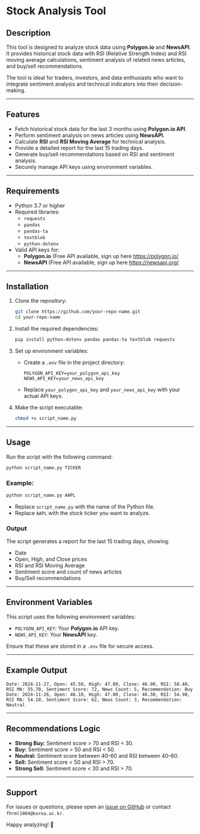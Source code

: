 # Stock Analysis Tool

## Description
This tool is designed to analyze stock data using **Polygon.io** and **NewsAPI**. It provides historical stock data with RSI (Relative Strength Index) and RSI moving average calculations, sentiment analysis of related news articles, and buy/sell recommendations.

The tool is ideal for traders, investors, and data enthusiasts who want to integrate sentiment analysis and technical indicators into their decision-making.

---

## Features
- Fetch historical stock data for the last 3 months using **Polygon.io API**.
- Perform sentiment analysis on news articles using **NewsAPI**.
- Calculate **RSI** and **RSI Moving Average** for technical analysis.
- Provide a detailed report for the last 15 trading days.
- Generate buy/sell recommendations based on RSI and sentiment analysis.
- Securely manage API keys using environment variables.

---

## Requirements
- Python 3.7 or higher
- Required libraries:
  - `requests`
  - `pandas`
  - `pandas-ta`
  - `textblob`
  - `python-dotenv`
- Valid API keys for:
  - **Polygon.io** (Free API available, sign up here https://polygon.io/
  - **NewsAPI** (Free API available, sign up here https://newsapi.org/

---

## Installation

1. Clone the repository:
   ```bash
   git clone https://github.com/your-repo-name.git
   cd your-repo-name
   ```

2. Install the required dependencies:
   ```bash
   pip install python-dotenv pandas pandas-ta textblob requests
   ```

3. Set up environment variables:
   - Create a `.env` file in the project directory:
     ```env
     POLYGON_API_KEY=your_polygon_api_key
     NEWS_API_KEY=your_news_api_key
     ```
   - Replace `your_polygon_api_key` and `your_news_api_key` with your actual API keys.

4. Make the script executable:
   ```bash
   chmod +x script_name.py
   ```

---

## Usage

Run the script with the following command:
```bash
python script_name.py TICKER
```

### Example:
```bash
python script_name.py AAPL
```

- Replace `script_name.py` with the name of the Python file.
- Replace `AAPL` with the stock ticker you want to analyze.

### Output
The script generates a report for the last 15 trading days, showing:
- Date
- Open, High, and Close prices
- RSI and RSI Moving Average
- Sentiment score and count of news articles
- Buy/Sell recommendations

---

## Environment Variables

This script uses the following environment variables:
- `POLYGON_API_KEY`: Your **Polygon.io** API key.
- `NEWS_API_KEY`: Your **NewsAPI** key.

Ensure that these are stored in a `.env` file for secure access.

---

## Example Output

```
Date: 2024-11-27, Open: 45.50, High: 47.80, Close: 46.90, RSI: 58.40, RSI MA: 55.70, Sentiment Score: 72, News Count: 5, Recommendation: Buy
Date: 2024-11-26, Open: 46.10, High: 47.00, Close: 46.30, RSI: 54.90, RSI MA: 54.10, Sentiment Score: 62, News Count: 3, Recommendation: Neutral
```

---

## Recommendations Logic

- **Strong Buy:** Sentiment score > 70 and RSI < 30.
- **Buy:** Sentiment score > 50 and RSI < 50.
- **Neutral:** Sentiment score between 40–60 and RSI between 40–60.
- **Sell:** Sentiment score < 50 and RSI > 70.
- **Strong Sell:** Sentiment score < 30 and RSI > 70.

---

## Support

For issues or questions, please open an [issue on GitHub](https://github.com/your-repo-name/issues) or contact `fhrml1004@korea.ac.kr`.

Happy analyzing! 🚀
